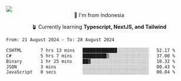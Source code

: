 
<img align = "center" src="https://readme-typing-svg.herokuapp.com?font=Fira+Code&size=25&pause=1000&color=00F713&center=true&vCenter=true&random=false&width=850&height=70&lines=Hi+There+%F0%9F%91%8B%2C+Im+Julian+Caesar;"/>
<br>

<div align = "center">
  📌 I'm from Indonesia
  
  🪴 Currently learning **Typescript, NextJS, and Tailwind**
</div>

<!--START_SECTION:waka-->

```txt
From: 21 August 2024 - To: 28 August 2024

CSHTML       7 hrs 13 mins   █████████████░░░░░░░░░░░░   52.17 %
C#           5 hrs 7 mins    █████████▒░░░░░░░░░░░░░░░   37.00 %
Binary       1 hr 25 mins    ██▓░░░░░░░░░░░░░░░░░░░░░░   10.32 %
JSON         3 mins          ░░░░░░░░░░░░░░░░░░░░░░░░░   00.43 %
JavaScript   0 secs          ░░░░░░░░░░░░░░░░░░░░░░░░░   00.04 %
```

<!--END_SECTION:waka-->
